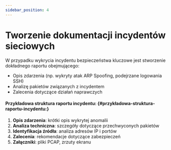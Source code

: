 ```yaml
---
sidebar_position: 4
---
```


# Tworzenie dokumentacji incydentów sieciowych

W przypadku wykrycia incydentu bezpieczeństwa kluczowe jest stworzenie dokładnego raportu obejmującego:

* Opis zdarzenia (np. wykryty atak ARP Spoofing, podejrzane logowania SSH)  
* Analizę pakietów związanych z incydentem  
* Zalecenia dotyczące działań naprawczych

#### **Przykładowa struktura raportu incydentu:** {#przykładowa-struktura-raportu-incydentu:}

1. **Opis zdarzenia**: krótki opis wykrytej anomalii  
2. **Analiza techniczna**: szczegóły dotyczące przechwyconych pakietów  
3. **Identyfikacja źródła**: analiza adresów IP i portów  
4. **Zalecenia**: rekomendacje dotyczące zabezpieczeń  
5. **Załączniki**: pliki PCAP, zrzuty ekranu